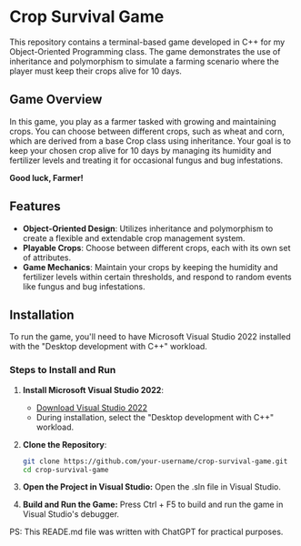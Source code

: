# Crop Survival Game

This repository contains a terminal-based game developed in C++ for my Object-Oriented Programming class. The game demonstrates the use of inheritance and polymorphism to simulate a farming scenario where the player must keep their crops alive for 10 days.

## Game Overview

In this game, you play as a farmer tasked with growing and maintaining crops. You can choose between different crops, such as wheat and corn, which are derived from a base Crop class using inheritance. Your goal is to keep your chosen crop alive for 10 days by managing its humidity and fertilizer levels and treating it for occasional fungus and bug infestations.

**Good luck, Farmer!**

## Features

- **Object-Oriented Design**: Utilizes inheritance and polymorphism to create a flexible and extendable crop management system.
- **Playable Crops**: Choose between different crops, each with its own set of attributes.
- **Game Mechanics**: Maintain your crops by keeping the humidity and fertilizer levels within certain thresholds, and respond to random events like fungus and bug infestations.

## Installation

To run the game, you'll need to have Microsoft Visual Studio 2022 installed with the "Desktop development with C++" workload.

### Steps to Install and Run

1. **Install Microsoft Visual Studio 2022**: 
   - [Download Visual Studio 2022](https://visualstudio.microsoft.com/)
   - During installation, select the "Desktop development with C++" workload.
   
2. **Clone the Repository**:
   ```sh
   git clone https://github.com/your-username/crop-survival-game.git
   cd crop-survival-game
3. **Open the Project in Visual Studio:**
   Open the .sln file in Visual Studio.
4. **Build and Run the Game:**
   Press Ctrl + F5 to build and run the game in Visual Studio's debugger.

PS: This READE.md file was written with ChatGPT for practical purposes.
